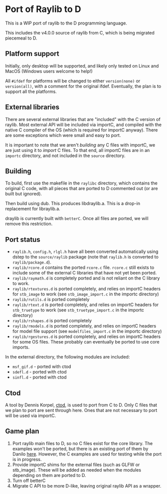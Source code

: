 # Port of Raylib to D

This is a WIP port of raylib to the D programming language.

This includes the v4.0.0 source of raylib from C, which is being migrated piecemeal to D.

## Platform support

Initially, only desktop will be supported, and likely only tested on Linux and MacOS (Windows users welcome to help!)

All `#ifdef` for platforms will be changed to either `version(none)` or `version(all)`, with a comment for the original ifdef. Eventually, the plan is to support all the platforms.

## External libraries

There are several external libraries that are "included" with the C version of raylib. Most external API will be included via importC, and compiled with the native C compiler of the OS (which is required for importC anyway). There are some exceptions which were small and easy to port.

It is important to note that we aren't *building* any C files with importC, we are just using it to *import* C files. To that end, all importC files are in an `importc` directory, and not included in the `source` directory.

## Building

To build, first use the makefile in the `raylibc` directory, which contains the original C code, with all pieces that are ported to D commented out (or are built but ignored).

Then build using dub. This produces libdraylib.a. This is a drop-in replacement for libraylib.a.

draylib is currently built with `betterC`. Once all files are ported, we will remove this restriction.

## Port status

* `raylib.h`, `config.h`, `rlgl.h` have all been converted automatically using dstep to the `source/raylib` package (note that `raylib.h` is converted to `raylib/package.d`).
* `raylib/rcore.d` contains the ported `rcore.c` file. `rcore.c` still exists to include some of the external C libraries that have not yet been ported.
* `raylib/raymath.d` is completely ported and is not reliant on the C library to work.
* `raylib/rtextures.d` is ported completely, and relies on importC headers for `stb_image` to work (see `stb_image_import.c` in the importc directory)
* `raylib/rutils.d` is ported completely
* `raylib/rtext.d` is ported completely, and relies on importC headers for `stb_truetype` to work (see `stb_truetype_import.c` in the importc directory)
* `raylib/rshapes.d` is ported completely
* `raylib/rmodels.d` is ported completely, and relies on importC headers for model file support (see `modelfiles_import.c` in the importc directory)
* `raylib/rgestures.d` is ported completely, and relies on importC headers for some OS files. These probably can eventually be ported to use core imports.

In the external directory, the following modules are included:

* `msf_gif.d` - ported with ctod
* `sdefl.d` - ported with ctod
* `sinfl.d` - ported with ctod

## Ctod

A tool by Dennis Korpel, [ctod](https://github.com/dkorpel/ctod), is used to port from C to D. Only C files that we plan to port are sent through here. Ones that are not necessary to port will be used via importC.

## Game plan

1. Port raylib main files to D, so no C files exist for the core library. The examples won't be ported, but there is an existing port of them by Danilo [here](https://github.com/schveiguy/raylib-d_examples). However, the C examples are used for testing while the port is in progress.
2. Provide importC shims for the external files (such as GLFW or stb_image). These will be added as needed when the modules depending on them are ported to D.
3. Turn off betterC
4. Migrate C API to be more D-like, leaving original raylib API as a wrapper.
